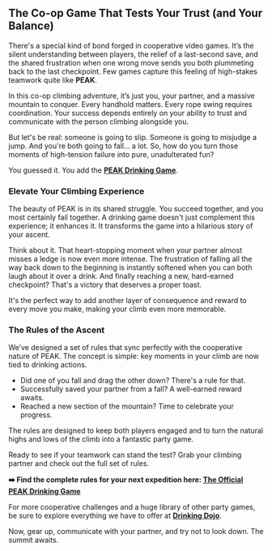 ## The Co-op Game That Tests Your Trust (and Your Balance)

There's a special kind of bond forged in cooperative video games. It’s the silent understanding between players, the relief of a last-second save, and the shared frustration when one wrong move sends you both plummeting back to the last checkpoint. Few games capture this feeling of high-stakes teamwork quite like **PEAK**.

In this co-op climbing adventure, it’s just you, your partner, and a massive mountain to conquer. Every handhold matters. Every rope swing requires coordination. Your success depends entirely on your ability to trust and communicate with the person climbing alongside you.

But let's be real: someone is going to slip. Someone is going to misjudge a jump. And you're both going to fall... a lot. So, how do you turn those moments of high-tension failure into pure, unadulterated fun?

You guessed it. You add the **[PEAK Drinking Game](https://drinkingdojo.com/articles/peak)**.

### Elevate Your Climbing Experience

The beauty of PEAK is in its shared struggle. You succeed together, and you most certainly fail together. A drinking game doesn't just complement this experience; it enhances it. It transforms the game into a hilarious story of your ascent.

Think about it. That heart-stopping moment when your partner almost misses a ledge is now even more intense. The frustration of falling all the way back down to the beginning is instantly softened when you can both laugh about it over a drink. And finally reaching a new, hard-earned checkpoint? That's a victory that deserves a proper toast.

It's the perfect way to add another layer of consequence and reward to every move you make, making your climb even more memorable.

### The Rules of the Ascent

We’ve designed a set of rules that sync perfectly with the cooperative nature of PEAK. The concept is simple: key moments in your climb are now tied to drinking actions.

- Did one of you fall and drag the other down? There's a rule for that.
- Successfully saved your partner from a fall? A well-earned reward awaits.
- Reached a new section of the mountain? Time to celebrate your progress.

The rules are designed to keep both players engaged and to turn the natural highs and lows of the climb into a fantastic party game.

Ready to see if your teamwork can stand the test? Grab your climbing partner and check out the full set of rules.

**➡️ Find the complete rules for your next expedition here: [The Official PEAK Drinking Game](https://drinkingdojo.com/articles/peak)**

For more cooperative challenges and a huge library of other party games, be sure to explore everything we have to offer at **[Drinking Dojo](https://drinkingdojo.com)**.

Now, gear up, communicate with your partner, and try not to look down. The summit awaits.
